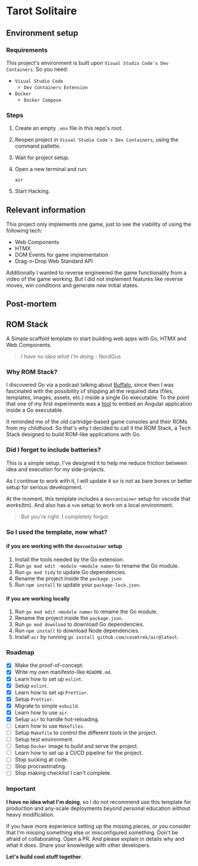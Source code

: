 # Tarot Solitaire

## Environment setup

### Requirements

This project's environment is built upon `Visual Studio Code's Dev Containers`. So you need:

- `Visual Studio Code`
  - `Dev Containers Extension`
- `Docker`
  - `Docker Compose`

### Steps

1. Create an empty `.env` file in this repo's root.
2. Reopen project in `Visual Studio Code's Dev Containers`, using the command pallette.
3. Wait for project setup.
4. Open a new terminal and run:

    ```shell
    air
    ```

5. Start Hacking.

## Relevant information

This project only implements one game, just to see the viability of using the following tech:

- Web Components
- HTMX
- DOM Events for game implementation
- Drag-n-Drop Web Standard API

Additionally I wanted to reverse engineered the game functionality from a video of the game working.
But I did not implement features like reverse moves, win conditions and generate new initial states.

## Post-mortem

## ROM Stack

A Simple scaffold template to start building web apps with Go, HTMX and Web Components.

> _I have no idea what I'm doing_ - NordGus

### Why ROM Stack?

I discovered Go via a podcast talking about [Buffalo](https://gobuffalo.io), since then I was
fascinated with the possibility of shipping all the required data (files, templates, images,
assets, etc.) inside a single Go executable. To the point that one of my first experiments was a
[tool](https://github.com/NordGus/anguler) to embed an Angular application inside a Go executable.

It reminded me of the old cartridge-based game consoles and their ROMs from my childhood. So that's
why I decided to call it the ROM Stack, a Tech Stack designed to build ROM-like applications with Go.

### Did I forget to include batteries?

This is a simple setup, I've designed it to help me reduce friction between
idea and execution for my side-projects.

As I continue to work with it, I will update it so is not as bare bones or better
setup for serious development.

At the moment, this template includes a `devcontainer` setup for vscode that _works_(tm).
And also has a `nvm` setup to work on a local environment.

> But you're right. I completely forgot.

### So I used the template, now what?

#### if you are working with the `devcontainer` setup

1. Install the tools needed by the Go extension.
2. Run `go mod edit -module <module name>` to rename the Go module.
3. Run `go mod tidy` to update Go dependencies.
4. Rename the project inside the `package.json`.
5. Run `npm install` to update your `package-lock.json`.

#### If you are working locally

1. Run `go mod edit <module name>` to rename the Go module.
2. Rename the project inside the `package.json`.
3. Run `go mod download` to download Go dependencies.
4. Run `npm install` to download Node dependencies.
5. Install `air` by running `go install github.com/cosmtrek/air@latest`.

### Roadmap

- [x] Make the proof-of-concept.
- [x] Write my own manifesto-like `README.md`.
- [x] Learn how to set up `eslint`.
- [x] Setup `eslint`.
- [x] Learn how to set up `Prettier`.
- [x] Setup `Prettier`.
- [x] Migrate to simple `esbuild`.
- [x] Learn how to use `air`.
- [x] Setup `air` to handle hot-reloading.
- [ ] Learn how to use `Makefiles`.
- [ ] Setup `Makefile` to control the different tools in the project.
- [ ] Setup test environment.
- [ ] Setup `Docker` image to build and serve the project.
- [ ] Learn how to set up a CI/CD pipeline for the project.
- [ ] Stop sucking at code.
- [ ] Stop procrastinating.
- [ ] Stop making checklist I can't complete.

### Important

**I have no idea what I'm doing**, so I do not recommend use this template for
production and any-scale deployments beyond personal education without heavy
modification.

If you have more experience setting up the missing pieces, or you consider
that I'm missing something else or misconfigured something. Don't be afraid
of collaborating. Open a PR. And please explain in details why and what it does.
Share your knowledge with other developers.

**Let's build cool stuff together**.
